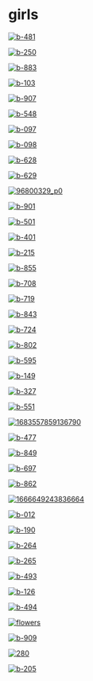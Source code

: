 # girls

<a href="b-481.jpg"><img alt="b-481" src="b-481.jpg"></a>

<a href="b-250.jpg"><img alt="b-250" src="b-250.jpg"></a>

<a href="b-883.jpg"><img alt="b-883" src="b-883.jpg"></a>

<a href="b-103.jpg"><img alt="b-103" src="b-103.jpg"></a>

<a href="b-907.jpg"><img alt="b-907" src="b-907.jpg"></a>

<a href="b-548.jpg"><img alt="b-548" src="b-548.jpg"></a>

<a href="b-097.jpg"><img alt="b-097" src="b-097.jpg"></a>

<a href="b-098.jpg"><img alt="b-098" src="b-098.jpg"></a>

<a href="b-628.jpg"><img alt="b-628" src="b-628.jpg"></a>

<a href="b-629.jpg"><img alt="b-629" src="b-629.jpg"></a>

<a href="96800329_p0.png"><img alt="96800329_p0" src="96800329_p0.png"></a>

<a href="b-901.jpg"><img alt="b-901" src="b-901.jpg"></a>

<a href="b-501.jpg"><img alt="b-501" src="b-501.jpg"></a>

<a href="b-401.jpg"><img alt="b-401" src="b-401.jpg"></a>

<a href="b-215.jpg"><img alt="b-215" src="b-215.jpg"></a>

<a href="b-855.jpg"><img alt="b-855" src="b-855.jpg"></a>

<a href="b-708.jpg"><img alt="b-708" src="b-708.jpg"></a>

<a href="b-719.jpg"><img alt="b-719" src="b-719.jpg"></a>

<a href="b-843.jpg"><img alt="b-843" src="b-843.jpg"></a>

<a href="b-724.jpg"><img alt="b-724" src="b-724.jpg"></a>

<a href="b-802.jpg"><img alt="b-802" src="b-802.jpg"></a>

<a href="b-595.jpg"><img alt="b-595" src="b-595.jpg"></a>

<a href="b-149.jpg"><img alt="b-149" src="b-149.jpg"></a>

<a href="b-327.jpg"><img alt="b-327" src="b-327.jpg"></a>

<a href="b-551.jpg"><img alt="b-551" src="b-551.jpg"></a>

<a href="1683557859136790.png"><img alt="1683557859136790" src="1683557859136790.png"></a>

<a href="b-477.jpg"><img alt="b-477" src="b-477.jpg"></a>

<a href="b-849.jpg"><img alt="b-849" src="b-849.jpg"></a>

<a href="b-697.jpg"><img alt="b-697" src="b-697.jpg"></a>

<a href="b-862.jpg"><img alt="b-862" src="b-862.jpg"></a>

<a href="1666649243836664.jpg"><img alt="1666649243836664" src="1666649243836664.jpg"></a>

<a href="b-012.jpg"><img alt="b-012" src="b-012.jpg"></a>

<a href="b-190.jpg"><img alt="b-190" src="b-190.jpg"></a>

<a href="b-264.jpg"><img alt="b-264" src="b-264.jpg"></a>

<a href="b-265.jpg"><img alt="b-265" src="b-265.jpg"></a>

<a href="b-493.jpg"><img alt="b-493" src="b-493.jpg"></a>

<a href="b-126.jpg"><img alt="b-126" src="b-126.jpg"></a>

<a href="b-494.jpg"><img alt="b-494" src="b-494.jpg"></a>

<a href="flowers.png"><img alt="flowers" src="flowers.png"></a>

<a href="b-909.jpg"><img alt="b-909" src="b-909.jpg"></a>

<a href="280.jpg"><img alt="280" src="280.jpg"></a>

<a href="b-205.jpg"><img alt="b-205" src="b-205.jpg"></a>

